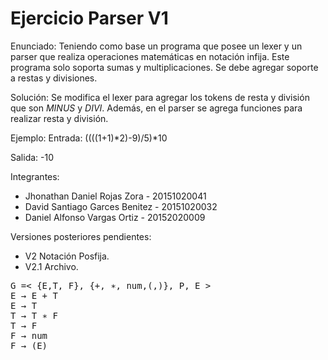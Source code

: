 # Ejercicio Parser V1

Enunciado:
Teniendo como base un programa que posee un lexer y un parser que realiza operaciones matemáticas en notación infija. Este programa solo soporta sumas y multiplicaciones.
Se debe agregar soporte a restas y divisiones.

Solución:
Se modifica el lexer para agregar los tokens de resta y división que son *MINUS* y *DIVI*. Además, en el parser se agrega funciones para realizar resta y división.

Ejemplo:
Entrada:
((((1+1)*2)-9)/5)*10

Salida:
-10

Integrantes:
* Jhonathan Daniel Rojas Zora - 20151020041
* David Santiago Garces Benitez - 20151020032
* Daniel Alfonso Vargas Ortiz - 20152020009



Versiones posteriores pendientes:
- V2 Notación Posfija.
- V2.1 Archivo.


<pre>
G =< {E,T, F}, {+, ∗, num,(,)}, P, E >
E → E + T
E → T
T → T ∗ F
T → F
F → num
F → (E)
</pre>

